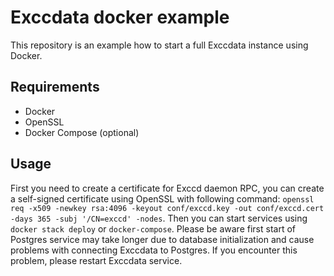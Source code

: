 # Exccdata docker example

This repository is an example how to start a full Exccdata instance using Docker.

## Requirements
- Docker
- OpenSSL
- Docker Compose (optional)

## Usage
First you need to create a certificate for Exccd daemon RPC, you can create a self-signed certificate using OpenSSL with
following command: `openssl req -x509 -newkey rsa:4096 -keyout conf/exccd.key -out conf/exccd.cert -days 365 -subj '/CN=exccd' -nodes`.
Then you can start services using `docker stack deploy` or `docker-compose`. Please be aware first start of Postgres service
may take longer due to database initialization and cause problems with connecting Exccdata to Postgres. If you encounter
this problem, please restart Exccdata service.
